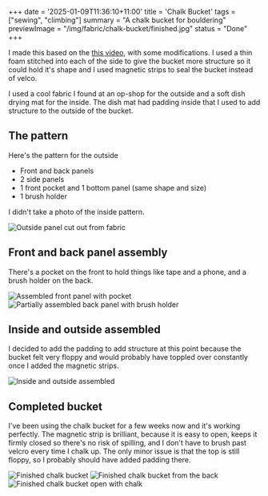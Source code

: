 +++
date = '2025-01-09T11:36:10+11:00'
title = 'Chalk Bucket'
tags = ["sewing", "climbing"]
summary = "A chalk bucket for bouldering"
previewImage = "/img/fabric/chalk-bucket/finished.jpg"
status = "Done"
+++

I made this based on the [this video](https://www.youtube.com/watch?v=k9VXcxhBZAg), with some modifications. I used a thin foam stitched into each of the side to give the bucket more structure so it could hold it's shape and I used magnetic strips to seal the bucket instead of velco.

I used a cool fabric I found at an op-shop for the outside and a soft dish drying mat for the inside. The dish mat had padding inside that I used to add structure to the outside of the bucket.

## The pattern

Here's the pattern for the outside
- Front and back panels
- 2 side panels
- 1 front pocket and 1 bottom panel (same shape and size)
- 1 brush holder

I didn't take a photo of the inside pattern.

![Outside panel cut out from fabric](/img/fabric/chalk-bucket/pattern.jpg)

## Front and back panel assembly

There's a pocket on the front to hold things like tape and a phone, and a brush holder on the back.

![Assembled front panel with pocket](/img/fabric/chalk-bucket/front-panel.jpg) 
![Partially assembled back panel with brush holder](/img/fabric/chalk-bucket/back-panel.jpg) 

## Inside and outside assembled

I decided to add the padding to add structure at this point because the bucket felt very floppy and would probably have toppled over constantly once I added the magnetic strips.

![Inside and outside assembled](/img/fabric/chalk-bucket/inside-and-outside.jpg) 

## Completed bucket

I've been using the chalk bucket for a few weeks now and it's working perfectly. The magnetic strip is brilliant, because it is easy to open, keeps it firmly closed so there's no risk of spilling, and I don't have to brush past velcro every time I chalk up. The only minor issue is that the top is still floppy, so I probably should have added padding there.

![Finished chalk bucket](/img/fabric/chalk-bucket/finished.jpg) 
![Finished chalk bucket from the back](/img/fabric/chalk-bucket/finished-back.jpg) 
![Finished chalk bucket open with chalk](/img/fabric/chalk-bucket/finished-with-chalk.jpg)